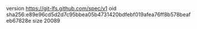 version https://git-lfs.github.com/spec/v1
oid sha256:e89e96cd5d2d7c95bbea05b4731420bdfebf019afea76ff8b578beafeb67828e
size 20089
